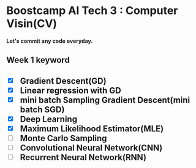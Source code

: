 <h1>Boostcamp AI Tech 3 : Computer Visin(CV)</h1>

<h4>Let's commit any code everyday.</h4>

<h2>Week 1 keyword<h2>

- [x] Gradient Descent(GD)
- [x] Linear regression with GD
- [x] mini batch Sampling Gradient Descent(mini batch SGD)
- [x] Deep Learning
- [x] Maximum Likelihood Estimator(MLE)
- [ ] Monte Carlo Sampling
- [ ] Convolutional Neural Network(CNN)
- [ ] Recurrent Neural Network(RNN)

<!-- <h2>Week 2 keyword</h2> -->
